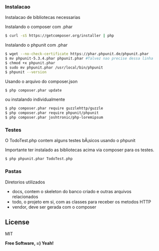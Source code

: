 ### Instalacao

Instalacao de bibliotecas necessarias

Instalando o composer com .phar

```sh
$ curl -sS https://getcomposer.org/installer | php
```

Instalando o phpunit com .phar
```sh
$ wget --no-check-certificate https://phar.phpunit.de/phpunit.phar
$ mv phpunit-5.3.4.phar phpunit.phar #Talvez nao precise dessa linha
$ chmod +x phpunit.phar
$ sudo mv phpunit.phar /usr/local/bin/phpunit
$ phpunit --version
```

Usando o arquivo do composer.json
```sh
$ php composer.phar update
```

ou instalando individualmente
```sh
$ php composer.phar require guzzlehttp/guzzle
$ php composer.phar require phpunit/phpunit
$ php composer.phar joshtronic/php-loremipsum
```

### Testes

O TodoTest.php contem alguns testes bÃ¡sicos usando o phpunit

Importante ter instalado as bibliotecas acima via composer para os testes.

```sh
$ php phpunit.phar TodoTest.php
```

### Pastas

Diretorios utilizados

* docs, contem o skeleton do banco criado e outras arquivos relacionados
* todo, o projeto em si, com as classes para receber os metodos HTTP
* vendor, deve ser gerada com o composer


License
----
MIT

**Free Software, =) Yeah!**

